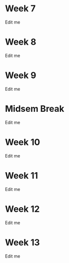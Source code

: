 # Week 7
Edit me

# Week 8
Edit me

# Week 9
Edit me

# Midsem Break
Edit me

# Week 10
Edit me

# Week 11
Edit me

# Week 12
Edit me

# Week 13
Edit me

